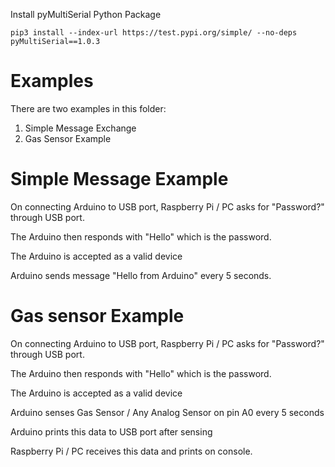 Install pyMultiSerial Python Package
```
pip3 install --index-url https://test.pypi.org/simple/ --no-deps pyMultiSerial==1.0.3
```

# Examples
There are two examples in this folder:

1. Simple Message Exchange 
2. Gas Sensor Example

# Simple Message Example

On connecting Arduino to USB port, Raspberry Pi / PC asks for "Password?" through USB port. 

The Arduino then responds with "Hello" which is the password.

The Arduino is accepted as a valid device

Arduino sends message "Hello from Arduino" every 5 seconds.

# Gas sensor Example

On connecting Arduino to USB port, Raspberry Pi / PC asks for "Password?" through USB port. 

The Arduino then responds with "Hello" which is the password.

The Arduino is accepted as a valid device

Arduino senses Gas Sensor / Any Analog Sensor on pin A0 every 5 seconds

Arduino prints this data to USB port after sensing

Raspberry Pi / PC receives this data and prints on console.

